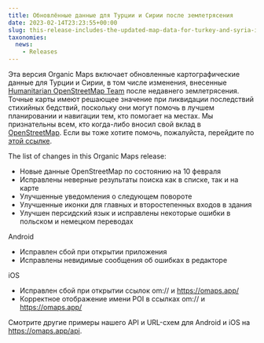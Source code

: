 ```yaml
---
title: Обновлённые данные для Турции и Сирии после землетрясения
date: 2023-02-14T23:23:55+00:00
slug: this-release-includes-the-updated-map-data-for-turkey-and-syria-including-the-humanitarian-openstreetmap-team-changes-after-the-recent-earthquake
taxonomies:
  news:
    - Releases
---
```


Эта версия Organic Maps включает обновленные картографические данные для Турции и Сирии, в том числе изменения, внесенные [Humanitarian OpenStreetMap Team](https://www.hotosm.org/) после недавнего землетрясения. Точные карты имеют решающее значение при ликвидации последствий стихийных бедствий, поскольку они могут помочь в лучшем планировании и навигации тем, кто помогает на местах. Мы признательны всем, кто когда-либо вносил свой вклад в [OpenStreetMap](https://openstreetmap.org). Если вы тоже хотите помочь, пожалуйста, перейдите по [этой ссылке](https://www.openstreetmap.org/user/Heather%20Leson/diary/400951).

The list of changes in this Organic Maps release:

- Новые данные OpenStreetMap по состоянию на 10 февраля
- Исправлены неверные результаты поиска как в списке, так и на карте
- Улучшенные уведомления о следующем повороте
- Улучшенные иконки для главных и второстепенных входов в здания
- Улучшен персидский язык и исправлены некоторые ошибки в польском и немецком переводах

Android

- Исправлен сбой при открытии приложения
- Исправлены невидимые сообщения об ошибках в редакторе

iOS

- Исправлен сбой при открытии ссылок om:// и <https://omaps.app/>
- Корректное отображение имени POI в ссылках om:// и <https://omaps.app/>

Смотрите другие примеры нашего API и URL-схем для Android и iOS на <https://omaps.app/api>.
